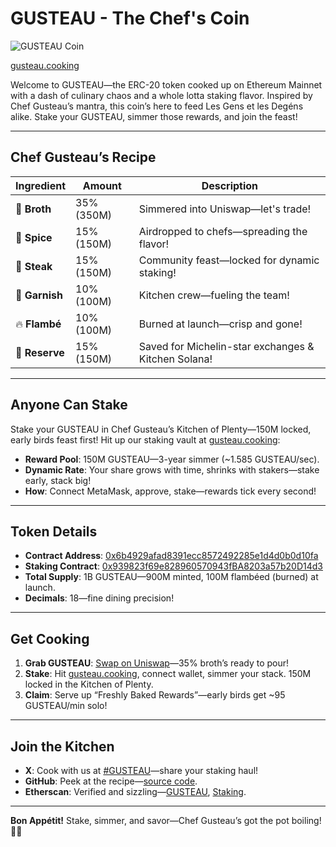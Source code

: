# GUSTEAU - The Chef's Coin

![GUSTEAU Coin](https://chef-gusteau.github.io/testing-gus/gus-cake3-sm.png)

[gusteau.cooking](https://gusteau.cooking)

Welcome to GUSTEAU—the ERC-20 token cooked up on Ethereum Mainnet with a dash of culinary chaos and a whole lotta staking flavor. Inspired by Chef Gusteau’s mantra, this coin’s here to feed Les Gens et les Degéns alike. Stake your GUSTEAU, simmer those rewards, and join the feast!

---

## Chef Gusteau’s Recipe


| Ingredient       | Amount       | Description                                      |
|------------------|--------------|--------------------------------------------------|
| 🍲 **Broth**     | 35% (350M)   | Simmered into Uniswap—let's trade!              |
| 🥄 **Spice**     | 15% (150M)   | Airdropped to chefs—spreading the flavor!       |
| 🍖 **Steak**     | 15% (150M)   | Community feast—locked for dynamic staking!     |
| 🧀 **Garnish**   | 10% (100M)   | Kitchen crew—fueling the team!                  |
| 🔥 **Flambé**    | 10% (100M)   | Burned at launch—crisp and gone!                |
| 🍾 **Reserve**   | 15% (150M)   | Saved for Michelin-star exchanges & Kitchen Solana!|

---

## Anyone Can Stake
Stake your GUSTEAU in Chef Gusteau’s Kitchen of Plenty—150M locked, early birds feast first! Hit up our staking vault at [gusteau.cooking](https://gusteau-coin.com):
- **Reward Pool**: 150M GUSTEAU—3-year simmer (~1.585 GUSTEAU/sec).
- **Dynamic Rate**: Your share grows with time, shrinks with stakers—stake early, stack big!
- **How**: Connect MetaMask, approve, stake—rewards tick every second!

---

## Token Details
- **Contract Address**: [0x6b4929afad8391ecc8572492285e1d4d0b0d10fa](https://etherscan.io/token/0x6b4929afad8391ecc8572492285e1d4d0b0d10fa)
- **Staking Contract**: [0x939823f69e828960570943fBA8203a57b20D14d3](https://etherscan.io/address/0x939823f69e828960570943fBA8203a57b20D14d3)
- **Total Supply**: 1B GUSTEAU—900M minted, 100M flambéed (burned) at launch.
- **Decimals**: 18—fine dining precision!

---

## Get Cooking
1. **Grab GUSTEAU**: [Swap on Uniswap](https://app.uniswap.org/swap?inputCurrency=ETH&outputCurrency=0x6b4929afad8391ecc8572492285e1d4d0b0d10fa)—35% broth’s ready to pour!
2. **Stake**: Hit [gusteau.cooking](gusteau.cooking), connect wallet, simmer your stack. 150M locked in the Kitchen of Plenty.
3. **Claim**: Serve up “Freshly Baked Rewards”—early birds get ~95 GUSTEAU/min solo!

---

## Join the Kitchen
- **X**: Cook with us at [#GUSTEAU](https://x.com)—share your staking haul!
- **GitHub**: Peek at the recipe—[source code](https://github.com/chef-gusteau/gusteau-coin).
- **Etherscan**: Verified and sizzling—[GUSTEAU](https://etherscan.io/address/0x6b4929afad8391ecc8572492285e1d4d0b0d10fa), [Staking](https://etherscan.io/address/0x939823f69e828960570943fBA8203a57b20D14d3).

---

**Bon Appétit!** Stake, simmer, and savor—Chef Gusteau’s got the pot boiling! 👨‍🍳
